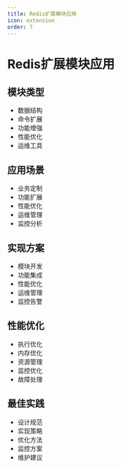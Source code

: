 ```yaml
---
title: Redis扩展模块应用
icon: extension
order: 7
---
```


# Redis扩展模块应用

## 模块类型
- 数据结构
- 命令扩展
- 功能增强
- 性能优化
- 运维工具

## 应用场景
- 业务定制
- 功能扩展
- 性能优化
- 运维管理
- 监控分析

## 实现方案
- 模块开发
- 功能集成
- 性能优化
- 运维管理
- 监控告警

## 性能优化
- 执行优化
- 内存优化
- 资源管理
- 监控优化
- 故障处理

## 最佳实践
- 设计规范
- 实现策略
- 优化方法
- 监控方案
- 维护建议
